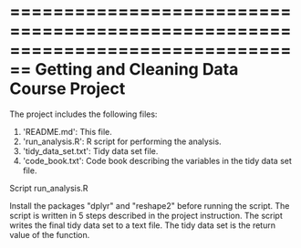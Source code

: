 ================================================================================
Getting and Cleaning Data Course Project
================================================================================

The project includes the following files:

1. 'README.md': This file.
2. 'run_analysis.R': R script for performing the analysis.
3. 'tidy_data_set.txt': Tidy data set file.
4. 'code_book.txt': Code book describing the variables in the tidy data set file.


Script run_analysis.R

Install the packages "dplyr" and "reshape2" before running the script. The script is written in 5 steps described in the project instruction. The script writes the final tidy data set to a text file. The tidy data set is the return value of the function.
